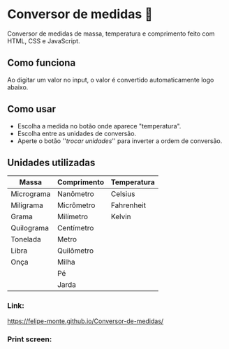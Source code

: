 # Conversor de medidas 📐

Conversor de medidas de massa, temperatura e comprimento feito com HTML, CSS e JavaScript. 

## Como funciona
Ao digitar um valor no input, o valor é convertido automaticamente logo abaixo.

## Como usar
- Escolha a medida no botão onde aparece "temperatura".
- Escolha entre as unidades de conversão.
- Aperte o botão ''*trocar unidades*'' para inverter a ordem de conversão.

## Unidades utilizadas

| Massa | Comprimento | Temperatura |
|-|-|-|
|Micrograma|Nanômetro|Celsius|
|Miligrama|Micrômetro|Fahrenheit|
|Grama|Milímetro|Kelvin|
|Quilograma|Centímetro||
|Tonelada|Metro||
|Libra|Quilômetro||
|Onça|Milha||
||Pé||
||Jarda||

### Link:
https://felipe-monte.github.io/Conversor-de-medidas/

### Print screen: 

